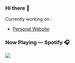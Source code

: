 ### Hi there 👋
Currently working on :
- [Personal Website](https://github.com/axeiira/axeiira-site.git)

### Now Playing — Spotify 🎧
<p>
<a href=”https://spotify-github-profile.kittinanx.com/api/view?uid=21gazdwzi5v6ni57ct2rlm42q&cover_image=true&theme=natemoo re&show_offline=false&background_color=000000&interchange=false&bar_color=1db944&bar_color_cover=false">
<img src=”[https://spotify-github-profile.vercel.app/api/view.svg?uid=313njpkumfthjwhi3oveaxfkqlby&cover_image=true&theme=novatorem&bar_color=53b14f&bar_color_cover=false](https://github.com/kittinan/spotify-github-profile)"/>
</a>
</p>

<!--
**axeiira/axeiira** is a ✨ _special_ ✨ repository because its `README.md` (this file) appears on your GitHub profile.

Here are some ideas to get you started:

- 🔭 I’m currently working on ...
- 🌱 I’m currently learning ...
- 👯 I’m looking to collaborate on ...
- 🤔 I’m looking for help with ...
- 💬 Ask me about ...
- 📫 How to reach me: ...
- 😄 Pronouns: ...
- ⚡ Fun fact: ...
-->
